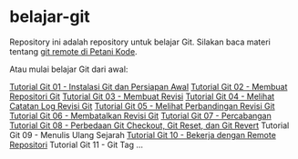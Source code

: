 # belajar-git

Repository ini adalah repository untuk belajar Git. Silakan baca materi tentang [git remote di Petani Kode](https://www.petanikode.com/git-remote).

Atau mulai belajar Git dari awal:

[Tutorial Git 01 - Instalasi Git dan Persiapan Awal](https://www.petanikode.com/git-install/)
[Tutorial Git 02 - Membuat Repositori Git](https://www.petanikode.com/git-init/)
[Tutorial Git 03 - Membuat Revisi](https://www.petanikode.com/git-commit/)
[Tutorial Git 04 - Melihat Catatan Log Revisi Git](https://www.petanikode.com/git-log/)
[Tutorial Git 05 - Melihat Perbandingan Revisi Git](https://www.petanikode.com/git-diff/)
[Tutorial Git 06 - Membatalkan Revisi Git](https://www.petanikode.com/git-membatalkan-revisi/)
[Tutorial Git 07 - Percabangan](https://www.petanikode.com/git-branch/)
[Tutorial Git 08 - Perbedaan Git Checkout, Git Reset, dan Git Revert](https://www.petanikode.com/git-checkout-reset-revert/)
Tutorial Git 09 - Menulis Ulang Sejarah
[Tutorial Git 10 - Bekerja dengan Remote Repositori](https://www.petanikode.com/git-remote/)
Tutorial Git 11 - Git Tag
...

